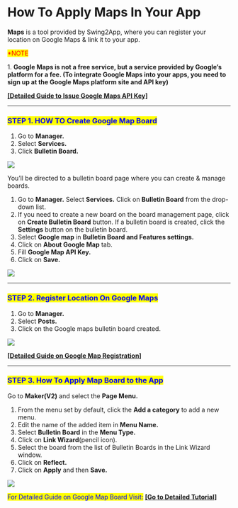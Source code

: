 # How To Apply Maps In Your App

**Maps** is a tool provided by Swing2App, where you can register your location on Google Maps & link it to your app.

<mark style="color:red;">\*NOTE</mark>

1\. **Google Maps is not a free service, but a service provided by Google’s platform for a fee. (To integrate Google Maps into your apps, you need to sign up at the Google Maps platform site and API key)**

[**\[Detailed Guide to Issue Google Maps API Key\]**](https://support.swing2app.com/knowledgebase/googlemaps-api/)

***

&#x20;

### <mark style="color:blue;">**STEP 1. HOW TO Create Google Map Board**</mark>

1. Go to **Manager.**&#x20;
2. Select **Services.**
3. Click **Bulletin Board.**

![](https://support.swing2app.com/wp-content/uploads/2020/02/Board.png)

&#x20;

You’ll be directed to a bulletin board page where you can create & manage boards.

1. Go to **Manager.** Select **Services.** Click on **Bulletin Board** from the drop-down list.
2. If you need to create a new board on the board management page, click on  **Create Bulletin Board** button. If a bulletin board is created, click the **Settings** button on the bulletin board.
3. Select **Google map** in **Bulletin Board and Features settings.**
4. Click on **About Google Map** tab.
5. Fill **Google Map API Key.**
6. Click on **Save.**

![](https://support.swing2app.com/wp-content/uploads/2018/09/google1-e1587041850350.png)

&#x20;

***

&#x20;

### <mark style="color:blue;">**STEP 2. Register Location On Google Maps**</mark>

1. Go to **Manager.**
2. Select **Posts.**
3. Click on the Google maps bulletin board created.

![](https://support.swing2app.com/wp-content/uploads/2018/09/google2-e1587041891963.png)

[**\[Detailed Guide on Google Map Registration\]** ](../appmanage/board/googlemap.md)

***

&#x20;

### <mark style="color:blue;">**STEP 3. How To Apply Map Board to the App**</mark>

Go to **Maker(V2)** and select the **Page Menu.**

1. From the menu set by default, click the **Add a category** to add a new menu.
2. Edit the name of the added item in **Menu Name.**
3. Select **Bulletin Board** in the **Menu Type.**
4. Click on **Link Wizard**(pencil icon).
5. Select the board from the list of Bulletin Boards in the Link Wizard window.
6. Click on **Reflect.**
7. Click on **Apply** and then **Save.**

![](https://support.swing2app.com/wp-content/uploads/2018/09/google6-e1587041928317.png)

<mark style="color:blue;">For Detailed Guide on Google Map Board Visit:</mark> [**\[Go to Detailed Tutorial\]**](../appmanage/board/googlemap.md)      &#x20;

